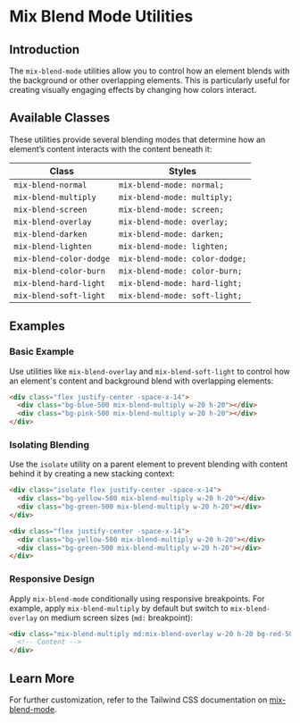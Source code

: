 # Mix Blend Mode Utilities

## Introduction
The `mix-blend-mode` utilities allow you to control how an element blends with the background or other overlapping elements. This is particularly useful for creating visually engaging effects by changing how colors interact.

## Available Classes
These utilities provide several blending modes that determine how an element’s content interacts with the content beneath it:

| Class | Styles |
|--------|-------------------------------|
| `mix-blend-normal` | `mix-blend-mode: normal;` |
| `mix-blend-multiply` | `mix-blend-mode: multiply;` |
| `mix-blend-screen` | `mix-blend-mode: screen;` |
| `mix-blend-overlay` | `mix-blend-mode: overlay;` |
| `mix-blend-darken` | `mix-blend-mode: darken;` |
| `mix-blend-lighten` | `mix-blend-mode: lighten;` |
| `mix-blend-color-dodge` | `mix-blend-mode: color-dodge;` |
| `mix-blend-color-burn` | `mix-blend-mode: color-burn;` |
| `mix-blend-hard-light` | `mix-blend-mode: hard-light;` |
| `mix-blend-soft-light` | `mix-blend-mode: soft-light;` |

## Examples

### Basic Example
Use utilities like `mix-blend-overlay` and `mix-blend-soft-light` to control how an element's content and background blend with overlapping elements:

```html
<div class="flex justify-center -space-x-14">
  <div class="bg-blue-500 mix-blend-multiply w-20 h-20"></div>
  <div class="bg-pink-500 mix-blend-multiply w-20 h-20"></div>
</div>
```

### Isolating Blending
Use the `isolate` utility on a parent element to prevent blending with content behind it by creating a new stacking context:

```html
<div class="isolate flex justify-center -space-x-14">
  <div class="bg-yellow-500 mix-blend-multiply w-20 h-20"></div>
  <div class="bg-green-500 mix-blend-multiply w-20 h-20"></div>
</div>

<div class="flex justify-center -space-x-14">
  <div class="bg-yellow-500 mix-blend-multiply w-20 h-20"></div>
  <div class="bg-green-500 mix-blend-multiply w-20 h-20"></div>
</div>
```

### Responsive Design
Apply `mix-blend-mode` conditionally using responsive breakpoints. For example, apply `mix-blend-multiply` by default but switch to `mix-blend-overlay` on medium screen sizes (`md:` breakpoint):

```html
<div class="mix-blend-multiply md:mix-blend-overlay w-20 h-20 bg-red-500">
  <!-- Content -->
</div>
```

## Learn More
For further customization, refer to the Tailwind CSS documentation on [mix-blend-mode](https://tailwindcss.com/docs/mix-blend-mode).

